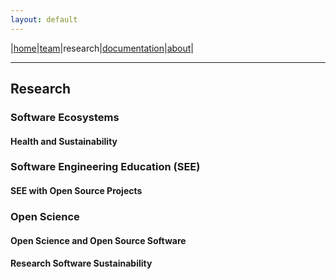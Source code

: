 ```yaml
---
layout: default
---
```


|[home](../index.md)|[team](../team)|research|[documentation](../docs)|[about](../about.md)|

* * *

## Research

### Software Ecosystems
#### Health and Sustainability

### Software Engineering Education (SEE)
#### SEE with Open Source Projects

### Open Science
#### Open Science and Open Source Software
#### Research Software Sustainability


<!-- [back](../) -->
